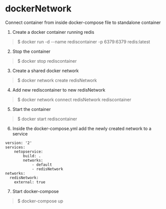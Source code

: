 # dockerNetwork
Connect container from inside docker-compose file to standalone container

1. Create a docker container running redis

>$ docker run -d --name rediscontainer -p 6379:6379 redis:latest
 
2. Stop the container

>$ docker stop rediscontainer

3. Create a shared docker network

>$ docker network create redisNetwork

4. Add new rediscontainer to new redisNetwork

>$ docker network connect redisNetwork rediscontainer

5. Start the container

>$ docker start rediscontainer

6. Inside the docker-compose.yml add the newly created network to a service

```
version: '2'
services:
    netopservice:
        build: .
        networks:
            - default
            - redisNetwork
networks:
  redisNetwork:
    external: true
```

7. Start docker-compose

>$ docker-compose up
